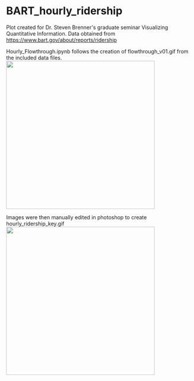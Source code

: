 # BART_hourly_ridership
Plot created for Dr. Steven Brenner's graduate seminar Visualizing Quantitative Information. 
Data obtained from https://www.bart.gov/about/reports/ridership

Hourly_Flowthrough.ipynb follows the creation of flowthrough_v01.gif from the included data files.
<img src="https://github.com/patrickwest/BART_hourly_ridership/flowthrough_v01.gif" width="400">

Images were then manually edited in photoshop to create hourly_ridership_key.gif
<img src="https://github.com/patrickwest/BART_hourly_ridership/hourly_ridership_key.gif" width="400">
